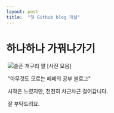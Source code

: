 ```yaml
---
layout: post
title:  "첫 Github blog 개설"
---
```


# 		하나하나 가꿔나가기

​	![슬픈 개구리 짤 [사진 모음]](https://blog.kakaocdn.net/dn/cydsAr/btqS6XJ0i61/Tn5DukyLcwbqQofzmCpLSk/img.jpg)

​	"아무것도 모르는 페페의 공부 블로그"

​	시작은 느렸지만, 천천히 차근차근 걸어갑니다.

​	잘 부탁드려요.

